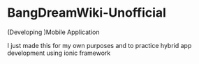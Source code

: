 # BangDreamWiki-Unofficial
(Developing )Mobile Application

I just made this for my own purposes and to practice hybrid app development using ionic framework
